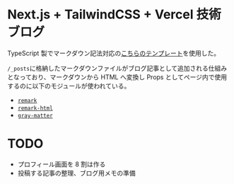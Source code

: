 # Next.js + TailwindCSS + Vercel 技術ブログ

TypeScript 製でマークダウン記法対応の[こちらのテンプレート](https://github.com/vercel/next.js/tree/canary/examples/blog-starter)を使用した。

`/_posts`に格納したマークダウンファイルがブログ記事として追加される仕組みとなっており、マークダウンから HTML へ変換し Props としてページ内で使用するのに以下のモジュールが使われている。

- [`remark`](https://github.com/remarkjs/remark)
- [`remark-html`](https://github.com/remarkjs/remark-html)
- [`gray-matter`](https://github.com/jonschlinkert/gray-matter)

# TODO

- プロフィール画面を 8 割は作る
- 投稿する記事の整理、ブログ用メモの準備
